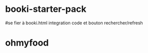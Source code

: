 # booki-starter-pack
#se fier à booki.html integration code et bouton rechercher/refresh
# ohmyfood
